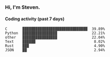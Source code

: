 ### Hi, I'm Steven.

#### Coding activity (past 7 days)
```
C       ▓▓▓▓▓▓▓▓▓▓▓▓▓▓▓▓▓▓▓▓▓▓▓▓▓▓▓▓▓▓  39.89%
Python  ▓▓▓▓▓▓▓▓▓▓▓▓▓▓▓▓                22.21%
other   ▓▓▓▓▓▓▓▓▓▓▓▓▓▓▓▓                22.04%
Text    ▓▓▓▓▓▓                           8.02%
Rust    ▓▓▓                              4.90%
JSON    ▓▓                               2.94%
```
